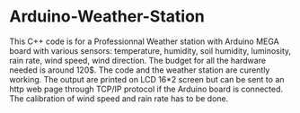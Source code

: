 # Arduino-Weather-Station
This C++ code is for a Professionnal Weather station with Arduino MEGA board with various sensors:
temperature, humidity, soil humidity, luminosity, rain rate, wind speed, wind direction. 
The budget for all the hardware needed is around 120$.
The code and the weather station are curently working. The output are printed on LCD 16*2 screen but can be sent to an http web page through TCP/IP protocol if the Arduino board is connected.
The calibration of wind speed and rain rate has to be done.
